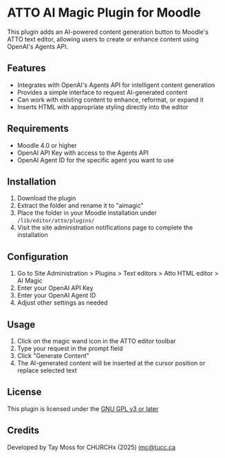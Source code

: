 # ATTO AI Magic Plugin for Moodle

This plugin adds an AI-powered content generation button to Moodle's ATTO text editor, allowing users to create or enhance content using OpenAI's Agents API.

## Features

- Integrates with OpenAI's Agents API for intelligent content generation
- Provides a simple interface to request AI-generated content
- Can work with existing content to enhance, reformat, or expand it
- Inserts HTML with appropriate styling directly into the editor

## Requirements

- Moodle 4.0 or higher
- OpenAI API Key with access to the Agents API
- OpenAI Agent ID for the specific agent you want to use

## Installation

1. Download the plugin
2. Extract the folder and rename it to "aimagic"
3. Place the folder in your Moodle installation under `/lib/editor/atto/plugins/`
4. Visit the site administration notifications page to complete the installation

## Configuration

1. Go to Site Administration > Plugins > Text editors > Atto HTML editor > AI Magic
2. Enter your OpenAI API Key
3. Enter your OpenAI Agent ID
4. Adjust other settings as needed

## Usage

1. Click on the magic wand icon in the ATTO editor toolbar
2. Type your request in the prompt field
3. Click "Generate Content"
4. The AI-generated content will be inserted at the cursor position or replace selected text

## License

This plugin is licensed under the [GNU GPL v3 or later](http://www.gnu.org/copyleft/gpl.html)

## Credits

Developed by Tay Moss for CHURCHx (2025) imc@tucc.ca